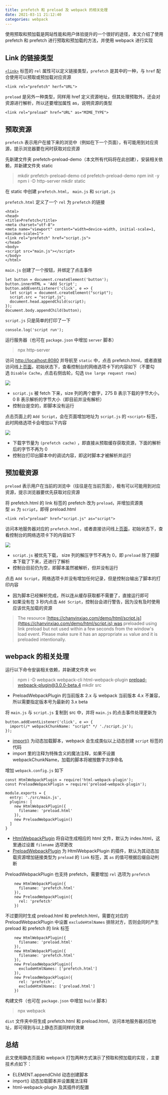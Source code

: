 ```yaml
---
title: prefetch 和 preload 及 webpack 的相关处理
date: 2021-03-11 21:12:40
categories: webpack
---
```


使用预取和预加载是网站性能和用户体验提升的一个很好的途径，本文介绍了使用 prefetch 和 prefetch 进行预取和预加载的方法，并使用 webpack 进行实现

## Link 的链接类型

[`<link>`](https://developer.mozilla.org/zh-CN/docs/Web/HTML/Element/link) 标签的 `rel` 属性可以定义链接类型，`prefetch` 是其中的一种，与 `href` 配合使用可以预取或预加载对应资源

```
<link rel="prefetch" herf="URL">

```

`preload` 是另外一种类型，同样用 href 定义资源地址，但其处理预取外，还会对资源进行解析，所以还要增加属性 as，说明资源的类型

```
<link rel="preload" href="URL" as="MIME_TYPE">

```

## 预取资源

`prefetch` 表示用户在接下来的浏览中（例如在下一个页面），有可能用到对应资源，提示浏览器要在闲时获取对应资源

先新建文件夹 prefetch-preload-demo（本文所有代码将在此创建），安装相关依赖，并新建文件夹 static

> mkdir prefetch-preload-demo
> cd prefetch-preload-demo
> npm init -y
> npm i -D http-server
> mkdir static

在 static 中创建 `prefetch.html`， `main.js` 和 `script.js`

`prefetch.html` 定义了一个 `rel` 为 `prefetch` 的链接

```
<html>
<head>
<title>Prefetch</title>
<meta charset="utf-8">
<meta name="viewport" content="width=device-width, initial-scale=1, maximum-scale=1">
<link rel="prefetch" href="script.js">
</head>
<body>
<script src="main.js"></script>
</body>
</html>

```

`main.js` 创建了一个按钮，并绑定了点击事件

```
let button = document.createElement('button');
button.innerHTML = 'Add Script';
button.addEventListener('click', e => {
  let script = document.createElement("script");
  script.src = "script.js";
  document.head.appendChild(script);
});
document.body.appendChild(button);

```

`script.js` 只是简单的打印了一下

```
console.log('script run');

```

运行服务器（也可在 `package.json` 中增加 `server` 脚本）

> npx http-server

访问 [http://localhost:8080](http://localhost:8080/) 并导航至 `static` 中，点击 prefetch.html，或者直接访问线上[页面](https://chanvinxiao.com/demo/html/prefetch.html)，初始状态下，查看控制台的网络选项卡下的内容如下（不要勾选 `Disable Cache`，点击右侧齿轮，勾选 `Use large request rows`）

![](https://upload-images.jianshu.io/upload_images/10024246-866a5d00121799d6.png?imageMogr2/auto-orient/strip%7CimageView2/2/w/1240)


*   `script.js` 被 fetch 下来，size 列的两个数字，275 B 表示下载的字节大小，0 B 表示解析的字节大小（即目前并没有解析）
*   控制台是空的，即脚本没有运行

点击页面上的 `Add Script`，会在页面增加地址为 `script.js` 的 `<script>` 标签，此时网络选项卡会增加以下内容

![](https://upload-images.jianshu.io/upload_images/10024246-b41e6c0e3f87d223.png?imageMogr2/auto-orient/strip%7CimageView2/2/w/1240)


*   下载字节量为 `(prefetch cache)` ，即直接从预取缓存获取资源，下面的解析后的字节不再为 0
*   控制台打印出脚本中的调试内容，即这时脚本才被解析并运行

## 预加载资源

`preload` 表示用户在当前的浏览中（往往是在当前页面），极有可以可能用到对应资源，提示浏览器要优先获取对应资源

将 prefetch.html 的 link 标签的 prefetch 改为 `preload`，并增加资源类型 `as` 为 `script`，即得 preload.html

```
<link rel="preload" href="script.js" as="script">

```

访问本地服务器对应的 `prefetch.html`，或者直接访问线上[页面](https://chanvinxiao.com/demo/html/preload.html)，初始状态下，查看控制台的网络选项卡下的内容如下

![](https://upload-images.jianshu.io/upload_images/10024246-4a5afe30da8888f1.png?imageMogr2/auto-orient/strip%7CimageView2/2/w/1240)


*   `script.js` 被优先下载， size 列的解压字节不再为 0，即 `preload` 除了把脚本下载了下来，还进行了解析
*   控制台目前仍为空，即脚本虽然被解析，但并没有运行

点击 `Add Script`，网络选项卡并没有增加任何记录，但是控制台输出了脚本的打印内容

*   因为脚本已经解析完成，所以连从缓存获取都不需要了，直接运行即可
*   如果没有在 3 秒内点击 `Add Script`，控制台会进行警告，因为没有及时使用应该优先加载的资源

> The resource [https://chanvinxiao.com/demo/html/script.js](https://chanvinxiao.com/demo/html/script.js) was preloaded using link preload but not used within a few seconds from the window's load event. Please make sure it has an appropriate `as` value and it is preloaded intentionally.

## webpack 的相关处理

运行以下命令安装相关依赖，并新建文件夹 src

> npm i -D webpack webpack-cli html-webpack-plugin preload-webpack-plugin@3.0.0-beta.4
> mkdir src

*   PreloadWebpackPlugin 的当前版本 2.x 与 webpack 当前版本 4.x 不兼容，所以需要指定版本号为最新的 3.x beta

将 `main.js` 与 `script.js` 复制到 src 中，并将 `main.js` 的点击事件处理更新为

```
button.addEventListener('click', e => {
  import(/* webpackChunkName: "script" */ './script.js');
});

```

*   [import()](https://webpack.js.org/api/module-methods/#import-1) 为动态加载脚本，webpack 会生成类似以上动态创建 `script` 标签的代码
*   import 里的注释为特殊含义的魔法注释，如果不设置 webpackChunkName，加载的脚本将被按数字次序命名

增加 `webpack.config.js` 如下

```
const HtmlWebpackPlugin = require('html-webpack-plugin');
const PreloadWebpackPlugin = require('preload-webpack-plugin');

module.exports = {
  entry: './src/main.js',
  plugins: [
    new HtmlWebpackPlugin({
      filename: 'preload.html'
    }),
    new PreloadWebpackPlugin()
  ]
}

```

*   [HtmlWebpackPlugin](https://webpack.js.org/plugins/html-webpack-plugin/) 将自动生成相应的 html 文件，默认为 index.html，这里通过设置 `filename` 选项更改
*   [PreloadWebpackPlugin](https://github.com/GoogleChrome/preload-webpack-plugin) 为 HtmlWebpackPlugin 的插件，默认为其动态加载资源增加链接类型为 `preload` 的 `link` 标签，其 `as` 的值可根据后缀自动判断

PreloadWebpackPlugin 也支持 prefetch，需要增加 `rel` 选项为 `prefetch`

```
    new HtmlWebpackPlugin({
      filename: 'prefetch.html'
    }),
    new PreloadWebpackPlugin({
      rel: 'prefetch'
    })

```

不过要同时生成 preload.html 和 prefetch.html，需要在对应的 PreloadWebpackPlugin 中设置 `excludeHtmlNames` 排除对方，否则会同时产生 preload 和 prefetch 的 link 标签

```
    new HtmlWebpackPlugin({
      filename: 'preload.html'
    }),
    new HtmlWebpackPlugin({
      filename: 'prefetch.html'
    }),
    new PreloadWebpackPlugin({
      excludeHtmlNames: ['prefetch.html']
    }),
    new PreloadWebpackPlugin({
      rel: 'prefetch',
      excludeHtmlNames: ['preload.html']
    })

```

构建文件（也可在 `package.json` 中增加 `build` 脚本）

> npx webpack

`dist` 文件夹中将生成 prefetch.html 和 preload.html，访问本地服务器对应地址，即可得到与以上静态页面同样的效果

## 总结

此文使用静态页面和 webpack 打包两种方式演示了预取和预加载的实现 [](https://github.com/vinzid/prefetch-preload-demo)，主要技术点如下：

*   ELEMENT.appendChild 动态创建脚本
*   import() 动态加载脚本并设置魔法注释
*   html-webpack-plugin 及其插件的配置

